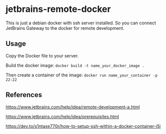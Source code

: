 # jetbrains-remote-docker
This is just a debian docker with ssh server installed. So you can connect JetBrains Gateway to the docker for remote development.

## Usage
Copy the Docker file to your server.

Build the docker image: `docker build -t name_your_docker_image .`

Then create a container of the image: `docker run name_your_container -p 22:22`

## References
https://www.jetbrains.com/help/idea/remote-development-a.html

https://www.jetbrains.com/help/idea/prerequisites.html

https://dev.to/s1ntaxe770r/how-to-setup-ssh-within-a-docker-container-i5i
